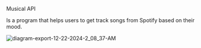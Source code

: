 Musical API 

Is a program that helps users to get track songs from Spotify based on their mood.

![diagram-export-12-22-2024-2_08_37-AM](https://github.com/user-attachments/assets/4d551281-60e7-460b-b459-b5d66587722b)
